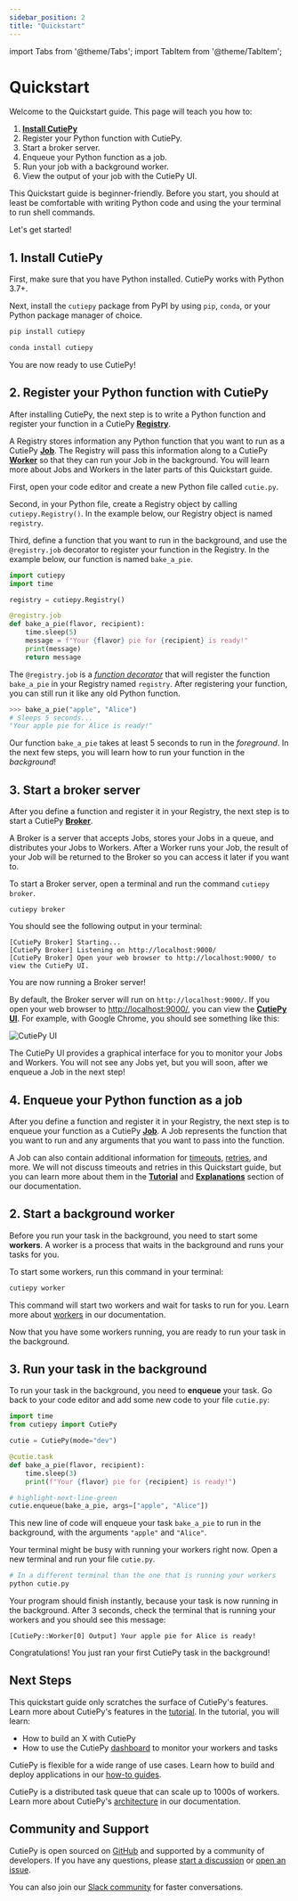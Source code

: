 ```yaml
---
sidebar_position: 2
title: "Quickstart"
---
```

import Tabs from '@theme/Tabs';
import TabItem from '@theme/TabItem';

# Quickstart

Welcome to the Quickstart guide. This page will teach you how to:

1. [**Install CutiePy**](#1-install-cutiepy)
1. Register your Python function with CutiePy.
1. Start a broker server.
1. Enqueue your Python function as a job.
1. Run your job with a background worker.
1. View the output of your job with the CutiePy UI.

This Quickstart guide is beginner-friendly.
Before you start, you should at least be comfortable with writing Python code and using the your terminal to run shell commands.

Let's get started!

## 1. Install CutiePy

First, make sure that you have Python installed.
CutiePy works with Python 3.7+.

Next, install the `cutiepy` package from PyPI by using `pip`, `conda`, or your Python package manager of choice.

<Tabs>
  <TabItem value="pip" label="Use pip" default>

```sh title="Terminal"
pip install cutiepy
```

  </TabItem>
  <TabItem value="conda" label="Use conda">

```sh title="Terminal"
conda install cutiepy
```

  </TabItem>
</Tabs>

You are now ready to use CutiePy!

## 2. Register your Python function with CutiePy

After installing CutiePy, the next step is to write a Python function and register your function in a CutiePy [**Registry**](#TODO-registry-explanation).

A Registry stores information any Python function that you want to run as a CutiePy [**Job**](#TODO-job-explanation).
The Registry will pass this information along to a CutiePy [**Worker**](#TODO-worker-explanation) so that they can run your Job in the background.
You will learn more about Jobs and Workers in the later parts of this Quickstart guide.

First, open your code editor and create a new Python file called `cutie.py`.

Second, in your Python file, create a Registry object by calling `cutiepy.Registry()`.
In the example below, our Registry object is named `registry`.

Third, define a function that you want to run in the background, and use the `@registry.job` decorator to register your function in the Registry.
In the example below, our function is named `bake_a_pie`.

```python title="cutie.py"
import cutiepy
import time

registry = cutiepy.Registry()

@registry.job
def bake_a_pie(flavor, recipient):
    time.sleep(5)
    message = f"Your {flavor} pie for {recipient} is ready!"
    print(message)
    return message

```

The `@registry.job` is a [_function decorator_](https://www.geeksforgeeks.org/decorators-in-python/) that will register the function `bake_a_pie` in your Registry named `registry`.
After registering your function, you can still run it like any old Python function.

```python title="In a Python program"
>>> bake_a_pie("apple", "Alice")
# Sleeps 5 seconds...
"Your apple pie for Alice is ready!"
```

Our function `bake_a_pie` takes at least 5 seconds to run in the _foreground_.
In the next few steps, you will learn how to run your function in the _background_!

## 3. Start a broker server

After you define a function and register it in your Registry, the next step is to start a CutiePy [**Broker**](#TODO-broker-explanation).

A Broker is a server that accepts Jobs, stores your Jobs in a queue, and distributes your Jobs to Workers.
After a Worker runs your Job, the result of your Job will be returned to the Broker so you can access it later if you want to.

To start a Broker server, open a terminal and run the command `cutiepy broker`.

```shell title="In your terminal"
cutiepy broker
```

You should see the following output in your terminal:

```
[CutiePy Broker] Starting...
[CutiePy Broker] Listening on http://localhost:9000/
[CutiePy Broker] Open your web browser to http://localhost:9000/ to view the CutiePy UI.
```

You are now running a Broker server!

By default, the Broker server will run on `http://localhost:9000/`.
If you open your web browser to <a href="http://localhost:9000/" target="_blank">http://localhost:9000/</a>, you can view the [**CutiePy UI**](/docs/explanations/ui).
For example, with Google Chrome, you should see something like this:

![CutiePy UI](#TODO-cutiepy-ui-screenshot)

The CutiePy UI provides a graphical interface for you to monitor your Jobs and Workers.
You will not see any Jobs yet, but you will soon, after we enqueue a Job in the next step!

## 4. Enqueue your Python function as a job

After you define a function and register it in your Registry, the next step is to enqueue your function as a CutiePy [**Job**](#TODO-job-explanation).
A Job represents the function that you want to run and any arguments that you want to pass into the function.

A Job can also contain additional information for [timeouts](#TODO-timeout-explanation), [retries](#TODO-retry-explanation), and more.
We will not discuss timeouts and retries in this Quickstart guide, but you can learn more about them in the [**Tutorial**](/docs/tutorial) and [**Explanations**](/docs/explanations) section of our documentation.



## 2. Start a background worker

Before you run your task in the background, you need to start some **workers**. A worker is a process that waits in the background and runs your tasks for you. 

To start some workers, run this command in your terminal:

```sh title="Terminal"
cutiepy worker
```

This command will start two workers and wait for tasks to run for you. Learn more about [workers](#) in our documentation.

Now that you have some workers running, you are ready to run your task in the background.

## 3. Run your task in the background

To run your task in the background, you need to **enqueue** your task. Go back to your code editor and add some new code to your file `cutie.py`:

```python title="cutie.py"
import time
from cutiepy import CutiePy

cutie = CutiePy(mode="dev")

@cutie.task
def bake_a_pie(flavor, recipient):
    time.sleep(3)
    print(f"Your {flavor} pie for {recipient} is ready!")

# highlight-next-line-green
cutie.enqueue(bake_a_pie, args=["apple", "Alice"])

```

This new line of code will enqueue your task `bake_a_pie` to run in the background, with the arguments `"apple"` and `"Alice"`.

Your terminal might be busy with running your workers right now. Open a new terminal and run your file `cutie.py`.

```sh title="Terminal"
# In a different terminal than the one that is running your workers
python cutie.py
```

Your program should finish instantly, because your task is now running in the background. After 3 seconds, check the terminal that is running your workers and you should see this message:

```text title="Terminal"
[CutiePy::Worker[0] Output] Your apple pie for Alice is ready!
```

Congratulations! You just ran your first CutiePy task in the background!

## Next Steps

This quickstart guide only scratches the surface of CutiePy's features. Learn more about CutiePy's features in the [tutorial](#). In the tutorial, you will learn:

* How to build an X with CutiePy
* How to use the CutiePy [dashboard](#) to monitor your workers and tasks

CutiePy is flexible for a wide range of use cases. Learn how to build and deploy applications in our [how-to guides](#).

CutiePy is a distributed task queue that can scale up to 1000s of workers. Learn more about CutiePy's [architecture](#) in our documentation.

## Community and Support

CutiePy is open sourced on [GitHub](https://github.com/cutiepy/cutiepy) and supported by a community of developers. If you have any questions, please [start a discussion](#) or [open an issue](#).

You can also join our [Slack community](#) for faster conversations.
